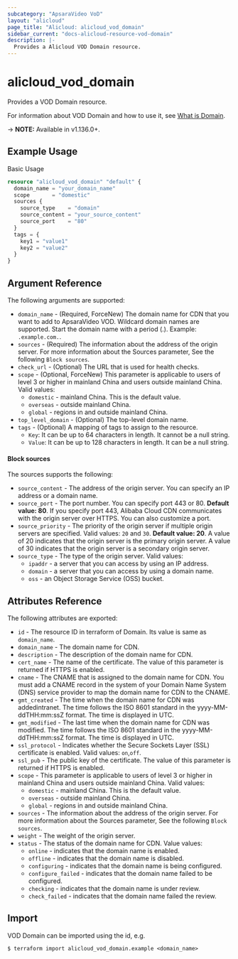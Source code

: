 ```yaml
---
subcategory: "ApsaraVideo VoD"
layout: "alicloud"
page_title: "Alicloud: alicloud_vod_domain"
sidebar_current: "docs-alicloud-resource-vod-domain"
description: |-
  Provides a Alicloud VOD Domain resource.
---
```


# alicloud\_vod\_domain

Provides a VOD Domain resource.

For information about VOD Domain and how to use it, see [What is Domain](https://www.alibabacloud.com/help/product/29932.html).

-> **NOTE:** Available in v1.136.0+.

## Example Usage

Basic Usage

```terraform
resource "alicloud_vod_domain" "default" {
  domain_name = "your_domain_name"
  scope       = "domestic"
  sources {
    source_type    = "domain"
    source_content = "your_source_content"
    source_port    = "80"
  }
  tags = {
    key1 = "value1"
    key2 = "value2"
  }
}

```

## Argument Reference

The following arguments are supported:

* `domain_name` - (Required, ForceNew) The domain name for CDN that you want to add to ApsaraVideo VOD. Wildcard domain names are supported. Start the domain name with a period (.). Example: `.example.com.`.
* `sources` - (Required) The information about the address of the origin server. For more information about the Sources parameter, See the following `Block sources`.
* `check_url` - (Optional) The URL that is used for health checks.
* `scope` - (Optional, ForceNew) This parameter is applicable to users of level 3 or higher in mainland China and users outside mainland China. Valid values: 
  * `domestic` - mainland China. This is the default value.
  * `overseas` - outside mainland China.
  * `global` - regions in and outside mainland China.
* `top_level_domain` - (Optional) The top-level domain name.
* `tags` - (Optional) A mapping of tags to assign to the resource.
  * `Key`: It can be up to 64 characters in length. It cannot be a null string.
  * `Value`: It can be up to 128 characters in length. It can be a null string.

#### Block sources

The sources supports the following: 

* `source_content` - The address of the origin server. You can specify an IP address or a domain name.
* `source_port` - The port number. You can specify port 443 or 80. **Default value: 80**. If you specify port 443, Alibaba Cloud CDN communicates with the origin server over HTTPS. You can also customize a port.
* `source_priority` - The priority of the origin server if multiple origin servers are specified. Valid values: `20` and `30`. **Default value: 20**. A value of 20 indicates that the origin server is the primary origin server. A value of 30 indicates that the origin server is a secondary origin server.
* `source_type` - The type of the origin server. Valid values:
  * `ipaddr` - a server that you can access by using an IP address.
  * `domain` - a server that you can access by using a domain name.
  * `oss` - an Object Storage Service (OSS) bucket.

## Attributes Reference

The following attributes are exported:

* `id` - The resource ID in terraform of Domain. Its value is same as `domain_name`.
* `domain_name` - The domain name for CDN.
* `description` - The description of the domain name for CDN.
* `cert_name` - The name of the certificate. The value of this parameter is returned if HTTPS is enabled.
* `cname` - The CNAME that is assigned to the domain name for CDN. You must add a CNAME record in the system of your Domain Name System (DNS) service provider to map the domain name for CDN to the CNAME.
* `gmt_created` - The time when the domain name for CDN was addedintranet. The time follows the ISO 8601 standard in the yyyy-MM-ddTHH:mm:ssZ format. The time is displayed in UTC.
* `gmt_modified` - The last time when the domain name for CDN was modified. The time follows the ISO 8601 standard in the yyyy-MM-ddTHH:mm:ssZ format. The time is displayed in UTC.
* `ssl_protocol` - Indicates whether the Secure Sockets Layer (SSL) certificate is enabled. Valid values: `on`,`off`.
* `ssl_pub` - The public key of the certificate. The value of this parameter is returned if HTTPS is enabled.
* `scope` - This parameter is applicable to users of level 3 or higher in mainland China and users outside mainland China. Valid values:
  * `domestic` - mainland China. This is the default value.
  * `overseas` - outside mainland China.
  * `global` - regions in and outside mainland China.
* `sources` - The information about the address of the origin server. For more information about the Sources parameter, See the following `Block sources`.
* `weight` - The weight of the origin server.
* `status` - The status of the domain name for CDN. Value values:
  * `online` - indicates that the domain name is enabled. 
  * `offline` - indicates that the domain name is disabled.
  * `configuring` - indicates that the domain name is being configured.
  * `configure_failed` - indicates that the domain name failed to be configured.
  * `checking` - indicates that the domain name is under review.
  * `check_failed` - indicates that the domain name failed the review.

## Import

VOD Domain can be imported using the id, e.g.

```
$ terraform import alicloud_vod_domain.example <domain_name>
```